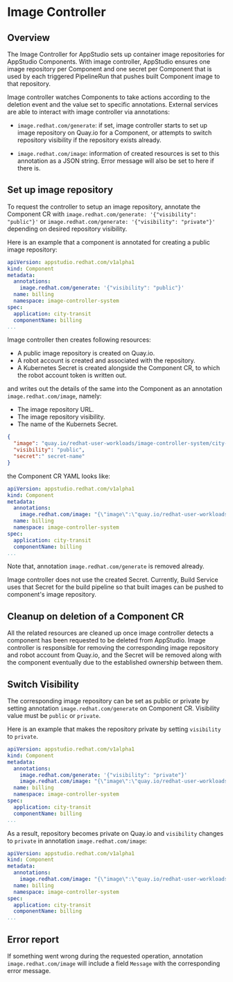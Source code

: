 # Image Controller

## Overview

The Image Controller for AppStudio sets up container image repositories
for AppStudio Components. With image controller, AppStudio ensures one image
repository per Component and one secret per Component that is used by each
triggered PipelineRun that pushes built Component image to that repository.

Image controller watches Components to take actions according to the deletion
event and the value set to specific annotations. External services are able to
interact with image controller via annotations:

- `image.redhat.com/generate`: if set, image controller starts to set up image
  repository on Quay.io for a Component, or attempts to switch repository
  visibility if the repository exists already.

- `image.redhat.com/image`: information of created resources is set to this
  annotation as a JSON string. Error message will also be set to here if there
  is.

## Set up image repository

To request the controller to setup an image repository, annotate the Component
CR with `image.redhat.com/generate: '{"visibility": "public"}'` or
`image.redhat.com/generate: '{"visibility": "private"}'` depending on desired
repository visibility.

Here is an example that a component is annotated for creating a public image
repository:

```yaml
apiVersion: appstudio.redhat.com/v1alpha1
kind: Component
metadata:
  annotations:
    image.redhat.com/generate: '{"visibility": "public"}'
  name: billing
  namespace: image-controller-system
spec:
  application: city-transit
  componentName: billing
...
```

Image controller then creates following resources:

- A public image repository is created on Quay.io.
- A robot account is created and associated with the repository.
- A Kubernetes Secret is created alongside the Component CR, to which the
  robot account token is written out.

and writes out the details of the same into the Component as an annotation
`image.redhat.com/image`, namely:

- The image repository URL.
- The image repository visibility.
- The name of the Kubernets Secret.

```json
{
  "image": "quay.io/redhat-user-workloads/image-controller-system/city-transit/billing",
  "visibility": "public",
  "secret":" secret-name"
}
```

the Component CR YAML looks like:

```yaml
apiVersion: appstudio.redhat.com/v1alpha1
kind: Component
metadata:
  annotations:
    image.redhat.com/image: "{\"image\":\"quay.io/redhat-user-workloads/image-controller-system/city-transit/billing\",\"visibility\":\"public\",\"secret\":\"secret-name\"}"
  name: billing
  namespace: image-controller-system
spec:
  application: city-transit
  componentName: billing
...
```

Note that, annotation `image.redhat.com/generate` is removed already.

Image controller does not use the created Secret. Currently, Build Service uses
that Secret for the build pipeline so that built images can be pushed to
component's image repository.

## Cleanup on deletion of a Component CR

All the related resources are cleaned up once image controller detects a
component has been requested to be deleted from AppStudio. Image controller is
responsible for removing the corresponding image repository and robot account
from Quay.io, and the Secret will be removed along with the component
eventually due to the established ownership between them.

## Switch Visibility

The corresponding image repository can be set as public or private by setting
annotation `image.redhat.com/generate` on Component CR. Visibility value must
be `public` or `private`.

Here is an example that makes the repository private by setting `visibility` to
`private`.

```yaml
apiVersion: appstudio.redhat.com/v1alpha1
kind: Component
metadata:
  annotations:
    image.redhat.com/generate: '{"visibility": "private"}'
    image.redhat.com/image: "{\"image\":\"quay.io/redhat-user-workloads/image-controller-system/city-transit/billing\",\"visibility\":\"public\",\"secret\":\"secret-name\"}"
  name: billing
  namespace: image-controller-system
spec:
  application: city-transit
  componentName: billing
...
```

As a result, repository becomes private on Quay.io and `visibility` changes to
`private` in annotation `image.redhat.com/image`:

```yaml
apiVersion: appstudio.redhat.com/v1alpha1
kind: Component
metadata:
  annotations:
    image.redhat.com/image: "{\"image\":\"quay.io/redhat-user-workloads/image-controller-system/city-transit/billing\",\"visibility\":\"private\",\"secret\":\"secret-name\"}"
  name: billing
  namespace: image-controller-system
spec:
  application: city-transit
  componentName: billing
...
```

## Error report

If something went wrong during the requested operation, annotation
`image.redhat.com/image` will include a field `Message` with the corresponding
error message.


